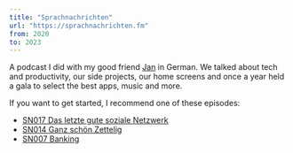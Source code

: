 ```yaml
---
title: "Sprachnachrichten"
url: "https://sprachnachrichten.fm"
from: 2020
to: 2023
---
```


A podcast I did with my good friend [Jan](https://jan.work) in German.
We talked about tech and productivity, our side projects, our home screens and 
once a year held a gala to select the best apps, music and more.

If you want to get started, I recommend one of these episodes:

* [SN017 Das letzte gute soziale Netzwerk](https://sprachnachrichten.fm/episoden/17)
* [SN014 Ganz schön Zettelig](https://sprachnachrichten.fm/episoden/14)
* [SN007 Banking](https://sprachnachrichten.fm/episoden/7)
